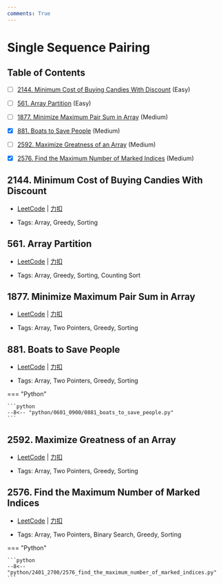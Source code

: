 ```yaml
---
comments: True
---
```


# Single Sequence Pairing

## Table of Contents

- [ ] [2144. Minimum Cost of Buying Candies With Discount](#2144-minimum-cost-of-buying-candies-with-discount) (Easy)
- [ ] [561. Array Partition](#561-array-partition) (Easy)
- [ ] [1877. Minimize Maximum Pair Sum in Array](#1877-minimize-maximum-pair-sum-in-array) (Medium)
- [x] [881. Boats to Save People](#881-boats-to-save-people) (Medium)
- [ ] [2592. Maximize Greatness of an Array](#2592-maximize-greatness-of-an-array) (Medium)
- [x] [2576. Find the Maximum Number of Marked Indices](#2576-find-the-maximum-number-of-marked-indices) (Medium)


## 2144. Minimum Cost of Buying Candies With Discount

-    [LeetCode](https://leetcode.com/problems/minimum-cost-of-buying-candies-with-discount/) | [力扣](https://leetcode.cn/problems/minimum-cost-of-buying-candies-with-discount/)

-   Tags: Array, Greedy, Sorting



## 561. Array Partition

-    [LeetCode](https://leetcode.com/problems/array-partition/) | [力扣](https://leetcode.cn/problems/array-partition/)

-   Tags: Array, Greedy, Sorting, Counting Sort



## 1877. Minimize Maximum Pair Sum in Array

-    [LeetCode](https://leetcode.com/problems/minimize-maximum-pair-sum-in-array/) | [力扣](https://leetcode.cn/problems/minimize-maximum-pair-sum-in-array/)

-   Tags: Array, Two Pointers, Greedy, Sorting



## 881. Boats to Save People

-    [LeetCode](https://leetcode.com/problems/boats-to-save-people/) | [力扣](https://leetcode.cn/problems/boats-to-save-people/)

-   Tags: Array, Two Pointers, Greedy, Sorting

=== "Python"

    ```python
    --8<-- "python/0601_0900/0881_boats_to_save_people.py"
    ```



## 2592. Maximize Greatness of an Array

-    [LeetCode](https://leetcode.com/problems/maximize-greatness-of-an-array/) | [力扣](https://leetcode.cn/problems/maximize-greatness-of-an-array/)

-   Tags: Array, Two Pointers, Greedy, Sorting



## 2576. Find the Maximum Number of Marked Indices

-    [LeetCode](https://leetcode.com/problems/find-the-maximum-number-of-marked-indices/) | [力扣](https://leetcode.cn/problems/find-the-maximum-number-of-marked-indices/)

-   Tags: Array, Two Pointers, Binary Search, Greedy, Sorting

=== "Python"

    ```python
    --8<-- "python/2401_2700/2576_find_the_maximum_number_of_marked_indices.py"
    ```



